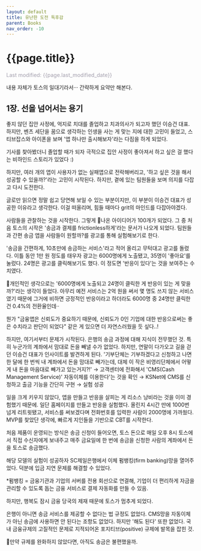 ```yaml
---
layout: default
title: 유난한 도전 독후감
parent: Books
nav_order: -10
---
```


# {{page.title}}
<span style = "color: #A39FAD">Last modified: {{page.last_modified_date}}</span>

내용 자체가 토스의 일대기라서··· 간략하게 요약만 해본다.

## 1장. 선을 넘어서는 용기
좋지 않던 집안 사정에, 억지로 치대를 졸업하고 치과의사가 되고자 했던 이승건 대표. 하지만, 벤츠 세단을 꿈으로 생각하는 인생을 사는 게 맞는 지에 대한 고민이 들었고, 스티브잡스와 아이폰을 보며 '앱 하나만 출시해보자'라는 다짐을 하게 되었다.

<aside> 기사를 찾아봤더니 졸업할 때가 되자 극적으로 집안 사정이 좋아져서 하고 싶은 걸 했다는 비하인드 스토리가 있었다 :)
</aside>

하지만, 여러 개의 앱이 사용자가 없는 실패앱으로 전락해버리고, '하고 싶은 것을 해서 성공할 수 있을까?'라는 고민이 시작된다. 하지만, 곁에 있는 팀원들을 보며 의지를 다잡고 다시 도전한다.

<aside> 글로만 읽으면 정말 쉽고 당연해 보일 수 있는 부분이지만, 이 부분이 이승건 대표가 성공한 이유라고 생각한다. 이걸 떠올리며, 힘들 때마다 grit의 마인드를 다잡아야겠다.
</aside>

사람들을 관찰하는 것을 시작한다. 그렇게 나온 아이디어가 100개가 되었다. 그 중 처음 토스의 시작은 '송금과 결제를 frictionless하게'라는 문서가 나오게 되었다. 팀원들과 간편 송금 앱을 사람들이 원할까?를 광고를 통해 실험해보기로 한다.

'송금을 간편하게, 10초만에 송금하는 서비스'라고 적어 올리고 무턱대고 광고를 돌렸다. 이틀 동안 1만 원 정도를 태우자 광고는 6000명에게 노출됐고, 35명이 '좋아요'를 눌렀다. 24명은 광고를 클릭해보기도 했다. 이 정도면 '반응이 있다'는 것을 보여주는 수치였다.

<aside> 개인적인 생각으로는 '6000명에게 노출되고 24명이 클릭한 게 반응이 있는 게 맞을까?'라는 생각이 들었다. 아무리 예전 서비스는 2억 원을 써서 몇 명도 쓰지 않는 서비스였기 때문에 그거에 비하면 긍정적인 반응이라고 하더라도 6000명 중 24명만 클릭한 건 0.4%의 전환율인데·· 

뭔가 "금융앱은 신뢰도가 중요하기 때문에, 신뢰도가 0인 기업에 대한 반응으로써는 좋은 수치라고 판단이 되었다" 같은 게 있으면 더 자연스러웠을 듯 싶다..!
</aside>

하지만, 여기서부터 문제가 시작된다. 은행의 송금 과정에 대해 지식이 전무했던 것. 특히 누군가의 계좌에서 맘대로 돈을 빼낼 수가 없었다. 하지만, 연말이 다가오고 길을 걷던 이승건 대표가 인사이트를 발견하게 된다. '기부단체는 기부하겠다고 신청하고 나면 한 달에 한 번씩 내 계좌에서 돈을 맘대로 빼가는데, 대체 이 작은 비영리단체에서 어떻게 내 돈을 마음대로 빼가고 있는거지?!' → 고객센터에 전화해서 'CMS(Cash Management Service)' 자동이체를 이용한다'는 것을 확인 → KSNet에 CMS를 신청하고 출금 기능을 간단히 구현 → 실험 성공

일을 크게 키우지 않았다, 앱을 만들고 반응을 살피는 게 리소스 낭비라는 것을 이미 경험했기 때문에. 일단 홈페이지를 만들고 반응을 실험했다. 올린지 4시간 만에  1000번 넘게 리트윗됐고, 서비스를 써보겠다며 전화번호를 입력한 사람이 2000명에 가까웠다. MVP를 찾았단 생각에, 빠르게 지인들을 기반으로 CBT를 시작한다. 

처음 제품이 운영되는 방식은 송금 신청이 들어오면, 토스 돈으로 매일 오후 8시 토스에서 직접 수신자에게 보내주고 매주 금요일에 한 번에 송금을 신청한 사람의 계좌에서 돈을 토스로 송금했다. 

해당 모델의 실험이 성공하자 SC제일은행에서 이체 펌뱅킹(firm banking)망을 열어주었다. 덕분에 입금 지연 문제를 해결할 수 있었다. 

\*펌뱅킹 = 금융기관과 기업의 서버를 전용 회선으로 연결해, 기업이 더 편리하게 자금을 관리할 수 있도록 돕는 금융 서비스로 결제 자동화를 만들 수 있음.

하지만, 행복도 잠시 금융 당국의 제재 때문에 토스가 멈추게 되었다. 

은행이 아니면 송금 서비스를 제공할 수 없다는 법 규정도 없었다. CMS망을 자동이체가 아닌 송금에 사용하면 안 된다는 조항도 없었다. 하지만 '해도 된다' 또한 없었다. 국내 금융규제의 고질적인 문제로 지적되어온 포지티브(positive) 규제에 발목을 잡힌 것.

<aside> 만약 규제를 완화하지 않았다면, 아직도 송금은 불편했을까. 